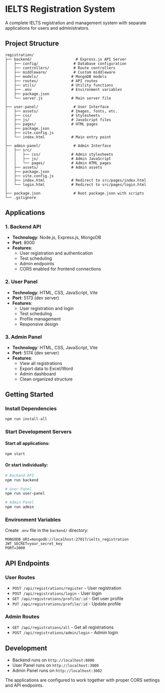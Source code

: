# IELTS Registration System

A complete IELTS registration and management system with separate applications for users and administrators.

## Project Structure

```
registration/
├── backend/                    # Express.js API Server
│   ├── config/                # Database configuration
│   ├── controllers/           # Route controllers
│   ├── middleware/            # Custom middleware
│   ├── models/               # MongoDB models
│   ├── routes/               # API routes
│   ├── utils/                # Utility functions
│   ├── .env                  # Environment variables
│   ├── package.json
│   └── server.js             # Main server file
│
├── user-panel/                # User Interface
│   ├── assets/               # Images, fonts, etc.
│   ├── css/                  # Stylesheets
│   ├── js/                   # JavaScript files
│   ├── pages/                # HTML pages
│   ├── package.json
│   ├── vite.config.js
│   └── index.html            # Main entry point
│
├── admin-panel/               # Admin Interface
│   ├── src/
│   │   ├── css/              # Admin stylesheets
│   │   ├── js/               # Admin JavaScript
│   │   └── pages/            # Admin HTML pages
│   ├── assets/               # Admin assets
│   ├── package.json
│   ├── vite.config.js
│   ├── index.html            # Redirect to src/pages/index.html
│   └── login.html            # Redirect to src/pages/login.html
│
├── package.json               # Root package.json with scripts
└── .gitignore
```

## Applications

### 1. Backend API
- **Technology**: Node.js, Express.js, MongoDB
- **Port**: 8000
- **Features**:
  - User registration and authentication
  - Test scheduling
  - Admin endpoints
  - CORS enabled for frontend connections

### 2. User Panel
- **Technology**: HTML, CSS, JavaScript, Vite
- **Port**: 5173 (dev server)
- **Features**:
  - User registration and login
  - Test scheduling
  - Profile management
  - Responsive design

### 3. Admin Panel
- **Technology**: HTML, CSS, JavaScript, Vite
- **Port**: 5174 (dev server)
- **Features**:
  - View all registrations
  - Export data to Excel/Word
  - Admin dashboard
  - Clean organized structure

## Getting Started

### Install Dependencies
```bash
npm run install-all
```

### Start Development Servers

#### Start all applications:
```bash
npm start
```

#### Or start individually:
```bash
# Backend API
npm run backend

# User Panel
npm run user-panel

# Admin Panel
npm run admin
```

### Environment Variables

Create `.env` file in the `backend/` directory:
```
MONGODB_URI=mongodb://localhost:27017/ielts_registration
JWT_SECRET=your_secret_key
PORT=3000
```

## API Endpoints

### User Routes
- `POST /api/registrations/register` - User registration
- `POST /api/registrations/login` - User login
- `GET /api/registrations/profile/:id` - Get user profile
- `PUT /api/registrations/profile/:id` - Update profile

### Admin Routes
- `GET /api/registrations/all` - Get all registrations
- `POST /api/registrations/admin/login` - Admin login

## Development

- Backend runs on `http://localhost:8000`
- User Panel runs on `http://localhost:3000`
- Admin Panel runs on `http://localhost:3002`

The applications are configured to work together with proper CORS settings and API endpoints.